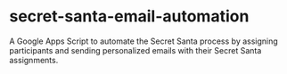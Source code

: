 # secret-santa-email-automation
A Google Apps Script to automate the Secret Santa process by assigning participants and sending personalized emails with their Secret Santa assignments.
